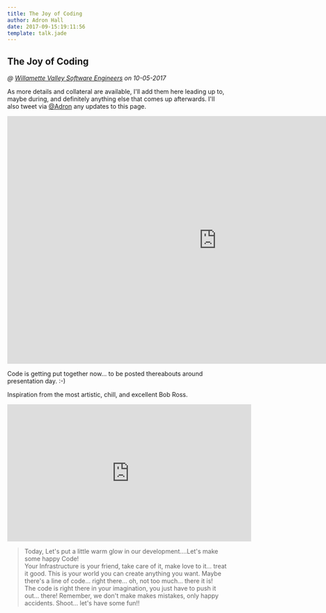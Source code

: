 ```yaml
---
title: The Joy of Coding
author: Adron Hall
date: 2017-09-15:19:11:56
template: talk.jade
---
```

## The Joy of Coding
*@ [Willamette Valley Software Engineers](https://www.meetup.com/WVSE-meetup/) on 10-05-2017*

As more details and collateral are available, I'll add them here leading up to, maybe during, and definitely anything else that comes up afterwards. I'll also tweet via [@Adron](https://twitter.com/Adron) any updates to this page.

<iframe src="https://docs.google.com/presentation/d/e/2PACX-1vQW5WL738X-5oWnLgZKGclHHvL7x2VOOUNNoxvl6bYLgLNozpmGThelZniCH98rNvnLNM2dOIDRtfpM/embed?start=false&loop=false&delayms=3000" frameborder="0" width="960" height="569" allowfullscreen="true" mozallowfullscreen="true" webkitallowfullscreen="true"></iframe>

Code is getting put together now... to be posted thereabouts around presentation day.  :-)

Inspiration from the most artistic, chill, and excellent Bob Ross.

<iframe width="560" height="315" src="https://www.youtube.com/embed/YLO7tCdBVrA?rel=0" frameborder="0" allowfullscreen></iframe>

> Today, Let's put a little warm glow in our development....Let's make some happy Code!  
> Your Infrastructure is your friend, take care of it, make love to it... treat it good.  This is your world you can create anything you want.  Maybe there's a line of code... right there... oh, not too much...  there it is!  
> The code is right there in your imagination, you just have to push it out...  there! 
> Remember, we don't make makes mistakes, only happy accidents.
> Shoot... let's have some fun!!
